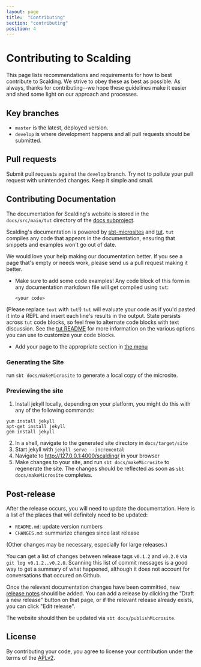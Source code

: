 ```yaml
---
layout: page
title:  "Contributing"
section: "contributing"
position: 4
---
```


# Contributing to Scalding

This page lists recommendations and requirements for how to best contribute to Scalding. We strive to obey these as best as possible. As always, thanks for contributing--we hope these guidelines make it easier and shed some light on our approach and processes.

## Key branches

- `master` is the latest, deployed version.
- `develop` is where development happens and all pull requests should be submitted.

## Pull requests

Submit pull requests against the `develop` branch. Try not to pollute your pull request with unintended changes. Keep it simple and small.

## Contributing Documentation

The documentation for Scalding's website is stored in the `docs/src/main/tut` directory of the [docs subproject](https://github.com/twitter/scalding/tree/develop/docs).

Scalding's documentation is powered by [sbt-microsites](https://47deg.github.io/sbt-microsites/) and [tut](https://github.com/tpolecat/tut). `tut` compiles any code that appears in the documentation, ensuring that snippets and examples won't go out of date.

We would love your help making our documentation better. If you see a page that's empty or needs work, please send us a pull request making it better.

- Make sure to add some code examples! Any code block of this form in any documentation markdown file will get compiled using `tut`:

    ```toot:book
    <your code>
    ```

(Please replace `toot` with `tut`!) `tut` will evaluate your code as if you'd pasted it into a REPL and insert each line's results in the output. State persists across `tut` code blocks, so feel free to alternate code blocks with text discussion. See the [tut README](https://github.com/tpolecat/tut) for more information on the various options you can use to customize your code blocks.

- Add your page to the appropriate section in [the menu](https://github.com/twitter/scalding/tree/develop/docs/src/main/resources/microsite/data/menu.yml)

### Generating the Site

run `sbt docs/makeMicrosite` to generate a local copy of the microsite.

### Previewing the site

1. Install jekyll locally, depending on your platform, you might do this with any of the following commands:

```
yum install jekyll
apt-get install jekyll
gem install jekyll
```

2. In a shell, navigate to the generated site directory in `docs/target/site`
3. Start jekyll with `jekyll serve --incremental`
4. Navigate to http://127.0.0.1:4000/scalding/ in your browser
5. Make changes to your site, and run `sbt docs/makeMicrosite` to regenerate the site. The changes should be reflected as soon as `sbt docs/makeMicrosite` completes.

## Post-release

After the release occurs, you will need to update the documentation. Here is a list of the places that will definitely need to be updated:

 * `README.md`: update version numbers
 * `CHANGES.md`: summarize changes since last release

(Other changes may be necessary, especially for large releases.)

You can get a list of changes between release tags `v0.1.2` and `v0.2.0` via `git log v0.1.2..v0.2.0`. Scanning this list of commit messages is a good way to get a summary of what happened, although it does not account for conversations that occured on Github.

Once the relevant documentation changes have been committed, new [release notes](https://github.com/twitter/scalding/releases) should be added. You can add a release by clicking the "Draft a new release" button on that page, or if the relevant release already exists, you can click "Edit release".

The website should then be updated via `sbt docs/publishMicrosite`.

## License

By contributing your code, you agree to license your contribution under the terms of the [APLv2](LICENSE).
